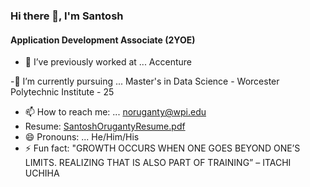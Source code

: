 ### Hi there 👋, I'm Santosh
#### Application Development Associate (2YOE)




- 🔭 I’ve previously worked at ... Accenture
  
-🌱 I’m currently pursuing ... Master's in Data Science - Worcester Polytechnic Institute - 25
- 📫 How to reach me: ... noruganty@wpi.edu
- Resume: [SantoshOrugantyResume.pdf](https://github.com/santhoshraghu/santhoshraghu/files/15206096/SantoshOrugantyResume.pdf)
- 😄 Pronouns: ... He/Him/His
- ⚡ Fun fact: "GROWTH OCCURS WHEN ONE GOES BEYOND ONE’S LIMITS. REALIZING THAT IS ALSO PART OF TRAINING” – ITACHI UCHIHA
  
